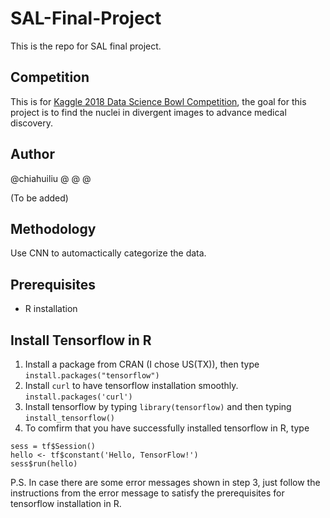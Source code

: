 # SAL-Final-Project
This is the repo for SAL final project.

## Competition
This is for [Kaggle 2018 Data Science Bowl Competition](https://www.kaggle.com/c/data-science-bowl-2018), the goal for this project is to find the nuclei in divergent images to advance medical discovery.

## Author
@chiahuiliu
@
@
@

(To be added)

## Methodology
Use CNN to automactically categorize the data.

## Prerequisites
- R installation


## Install Tensorflow in R
1. Install a package from CRAN (I chose US(TX)), then type `install.packages("tensorflow")`
2. Install `curl` to have tensorflow installation smoothly. `install.packages('curl')`
3. Install tensorflow by typing  `library(tensorflow)` and then typing `install_tensorflow()`
4. To comfirm that you have successfully installed tensorflow in R, type 
```
sess = tf$Session()
hello <- tf$constant('Hello, TensorFlow!')
sess$run(hello)
```
P.S. In case there are some error messages shown in step 3, just follow the instructions from the error message to satisfy the prerequisites for tensorflow installation in R.

